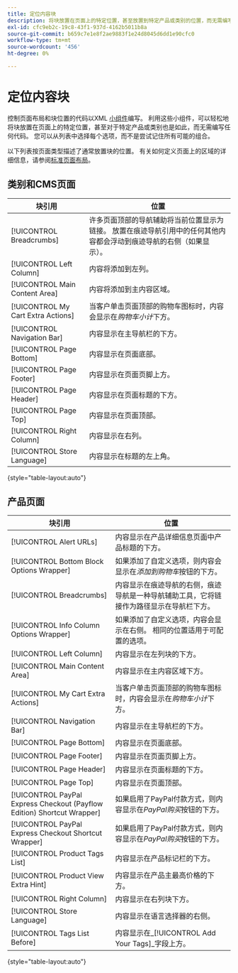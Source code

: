```yaml
---
title: 定位内容块
description: 将块放置在页面上的特定位置，甚至放置到特定产品或类别的位置，而无需编写任何代码
exl-id: cfc9eb2c-19c8-43f1-937d-4162b5011b8a
source-git-commit: b659c7e1e8f2ae9883f1e24d8045d6dd1e90cfc0
workflow-type: tm+mt
source-wordcount: '456'
ht-degree: 0%

---
```


# 定位内容块

控制页面布局和块位置的代码以XML [小组件](widgets.md)编写。 利用这些小组件，可以轻松地将块放置在页面上的特定位置，甚至对于特定产品或类别也是如此，而无需编写任何代码。 您可以从列表中选择每个选项，而不是尝试记住所有可能的组合。

以下列表按页面类型描述了通常放置块的位置。 有关如何定义页面上的区域的详细信息，请参阅[标准页面布局](page-layout.md#standard-page-layouts)。

## 类别和CMS页面

| 块引用 | 位置 |
|----------|-------- |
| [!UICONTROL Breadcrumbs] | 许多页面顶部的导航辅助将当前位置显示为链接。 放置在痕迹导航引用中的任何其他内容都会浮动到痕迹导航的右侧（如果显示）。 |
| [!UICONTROL Left Column] | 内容将添加到左列。 |
| [!UICONTROL Main Content Area] | 内容将添加到主内容区域。 |
| [!UICONTROL My Cart Extra Actions] | 当客户单击页面顶部的购物车图标时，内容会显示在&#x200B;_购物车小计_&#x200B;下方。 |
| [!UICONTROL Navigation Bar] | 内容显示在主导航栏的下方。 |
| [!UICONTROL Page Bottom] | 内容显示在页面底部。 |
| [!UICONTROL Page Footer] | 内容显示在页面页脚上方。 |
| [!UICONTROL Page Header] | 内容显示在页面标题的下方。 |
| [!UICONTROL Page Top] | 内容显示在页面顶部。 |
| [!UICONTROL Right Column] | 内容显示在右列。 |
| [!UICONTROL Store Language] | 内容显示在标题的左上角。 |

{style="table-layout:auto"}

## 产品页面

| 块引用 | 位置 |
|----------|-------- |
| [!UICONTROL Alert URLs] | 内容显示在产品详细信息页面中产品标题的下方。 |
| [!UICONTROL Bottom Block Options Wrapper] | 如果添加了自定义选项，则内容会显示在&#x200B;_添加到购物车_&#x200B;按钮的下方。 |
| [!UICONTROL Breadcrumbs] | 内容显示在痕迹导航的右侧，痕迹导航是一种导航辅助工具，它将链接作为路径显示在导航栏下方。 |
| [!UICONTROL Info Column Options Wrapper] | 如果添加了自定义选项，内容会显示在右侧。 相同的位置适用于可配置的选项。 |
| [!UICONTROL Left Column] | 内容显示在左列块的下方。 |
| [!UICONTROL Main Content Area] | 内容显示在主内容区域下方。 |
| [!UICONTROL My Cart Extra Actions] | 当客户单击页面顶部的购物车图标时，内容会显示在&#x200B;_购物车小计_&#x200B;下方。 |
| [!UICONTROL Navigation Bar] | 内容显示在主导航栏的下方。 |
| [!UICONTROL Page Bottom] | 内容显示在页面底部。 |
| [!UICONTROL Page Footer] | 内容显示在页面页脚上方。 |
| [!UICONTROL Page Header] | 内容显示在页面标题的下方。 |
| [!UICONTROL Page Top] | 内容显示在页面顶部。 |
| [!UICONTROL PayPal Express Checkout (Payflow Edition) Shortcut Wrapper] | 如果启用了PayPal付款方式，则内容显示在&#x200B;_PayPal购买_&#x200B;按钮的下方。 |
| [!UICONTROL PayPal Express Checkout Shortcut Wrapper] | 如果启用了PayPal付款方式，则内容显示在&#x200B;_PayPal购买_&#x200B;按钮的下方。 |
| [!UICONTROL Product Tags List] | 内容显示在产品标记栏的下方。 |
| [!UICONTROL Product View Extra Hint] | 内容显示在产品主最高价格的下方。 |
| [!UICONTROL Right Column] | 内容显示在右列块下方。 |
| [!UICONTROL Store Language] | 内容显示在语言选择器的右侧。 |
| [!UICONTROL Tags List Before] | 内容显示在&#x200B;_[!UICONTROL Add Your Tags]_字段上方。 |

{style="table-layout:auto"}

